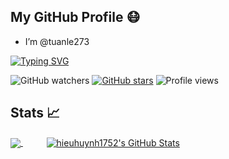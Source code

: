 ## My GitHub Profile :mask:
- I’m @tuanle273



[![Typing SVG](https://readme-typing-svg.herokuapp.com/?lines=Le+Anh+Tuan;Study+at+University+of+Greenwich)](https://git.io/typing-svg)

<!---
tuanle273/tuanle273 is a ✨ special ✨ repository because its `README.md` (this file) appears on your GitHub profile.
You can click the Preview link to take a look at your changes.
--->
<img alt="GitHub watchers" src="https://img.shields.io/github/watchers/tuanle273/Web-IO?style=social">    <a href="https://github.com/tuanle273/Web-IO/stargazers"><img alt="GitHub stars" src="https://img.shields.io/github/stars/tuanle273/Web-IO?style=social"></a>
![Profile views](https://gpvc.arturio.dev/tuanle273) 
<!---
## 🔧 Technologies
[![React Badge](https://img.shields.io/badge/-React-61DBFB?style=for-the-badge&labelColor=black&logo=react&logoColor=61DBFB)](#) [![React Native Badge](https://img.shields.io/badge/react_native-%2320232a.svg?&style=for-the-badge&logo=react&logoColor=%2361DAFB)](#) [![Redux Badge](https://img.shields.io/badge/redux-%23593d88.svg?&style=for-the-badge&logo=redux&logoColor=white)](#) [![GraphQL Badge](https://img.shields.io/badge/-GraphQL-E10098?style=for-the-badge&logo=graphql)](#) [![Laravel Badge](https://img.shields.io/badge/laravel-%23FF2D20.svg?&style=for-the-badge&logo=laravel&logoColor=whiteB)](#)
--->

## Stats &#x1f4c8; 

<a href="https://github.com/tuanle273">
  <img align="center" src="https://github-readme-stats.vercel.app/api/top-langs/?username=tuanle273&hide=html,css&theme=github_dark" />
</a>
&nbsp;&nbsp;&nbsp;&nbsp;  &emsp;
<a href="https://github.com/tuanle273">
  <img align="center" src="https://github-readme-stats.vercel.app/api?username=tuanle273&show_icons=true&theme=github_dark" alt="hieuhuynh1752's GitHub Stats" />
</a>
